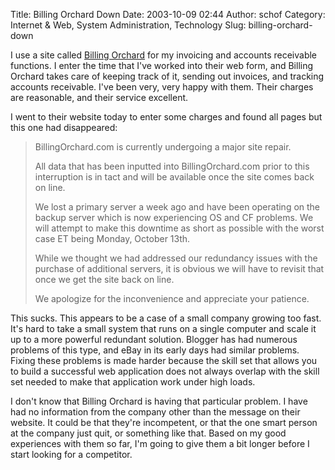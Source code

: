 Title: Billing Orchard Down
Date: 2003-10-09 02:44
Author: schof
Category: Internet &amp; Web, System Administration, Technology
Slug: billing-orchard-down

I use a site called [Billing Orchard](http://www.billingorchard.com) for
my invoicing and accounts receivable functions. I enter the time that
I've worked into their web form, and Billing Orchard takes care of
keeping track of it, sending out invoices, and tracking accounts
receivable. I've been very, very happy with them. Their charges are
reasonable, and their service excellent.

I went to their website today to enter some charges and found all pages
but this one had disappeared:

> BillingOrchard.com is currently undergoing a major site repair.
>
> All data that has been inputted into BillingOrchard.com prior to this
> interruption is in tact and will be available once the site comes back
> on line.
>
> We lost a primary server a week ago and have been operating on the
> backup server which is now experiencing OS and CF problems. We will
> attempt to make this downtime as short as possible with the worst case
> ET being Monday, October 13th.
>
> While we thought we had addressed our redundancy issues with the
> purchase of additional servers, it is obvious we will have to revisit
> that once we get the site back on line.
>
> We apologize for the inconvenience and appreciate your patience.

This sucks. This appears to be a case of a small company growing too
fast. It's hard to take a small system that runs on a single computer
and scale it up to a more powerful redundant solution. Blogger has had
numerous problems of this type, and eBay in its early days had similar
problems. Fixing these problems is made harder because the skill set
that allows you to build a successful web application does not always
overlap with the skill set needed to make that application work under
high loads.

I don't know that Billing Orchard is having that particular problem. I
have had no information from the company other than the message on their
website. It could be that they're incompetent, or that the one smart
person at the company just quit, or something like that. Based on my
good experiences with them so far, I'm going to give them a bit longer
before I start looking for a competitor.

<div class="blogger-post-footer">

<img alt width="1" height="1"></img>

</div>
